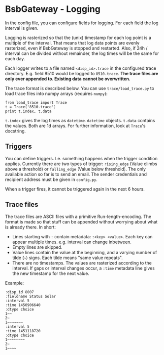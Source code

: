 # BsbGateway - Logging

In the config file, you can configure fields for logging. For each field the log interval is given.

Logging is rasterized so that the (unix) timestamp for each log point is a multiple of the interval. That means that log data points are evenly rasterized, even if BsbGateway is stopped and restarted. Also, if 24h / interval can be divided without remainder, the log times will be the same for each day.

Each logger writes to a file named `<disp_id>.trace` in the configured trace directory. E.g. field 8510 would be logged to `8510.trace`. **The trace files are only ever appended to. Existing data cannot be overwritten.**

The trace format is described below. You can use `trace/load_trace.py` to load trace files into numpy arrays (requires `numpy`):

    from load_trace import Trace
    t = Trace('8510.trace')
    print t.index, t.data
    
`t.index` gives the log times as `datetime.datetime` objects. `t.data` contains the values. Both are 1d arrays.
For further information, look at `Trace`'s docstring.


## Triggers

You can define triggers. I.e. something happens when the trigger condition applies. Currently there are two types of trigger: `rising_edge` (Value climbs above a threshold) or `falling_edge` (Value below threshold). The only available action so far is to send an email. The sender credentials and recipient address must be given in `config.py`.

When a trigger fires, it cannot be triggered again in the next 6 hours.


## Trace files

The trace files are ASCII files with a primitive Run-length-encoding. The format is made so that stuff can be appended without worrying about what is already there.
In short:

 * Lines starting with `:` contain metadata: `:<key> <value>`. Each key can appear multiple times. e.g. interval can change inbetween.
 * Empty lines are skipped.
 * Value lines contain the value at the beginning, and a varying number of tilde (`~`) signs. Each tilde means "same value repeats".
 * There are no timestamps. The values are rasterized according to the interval. If gaps or interval changes occur, a `:time` metadata line gives the new timestamp for the next value.

Example:

    :disp_id 8007
    :fieldname Status Solar
    :interval 5
    :time 1450906640
    :dtype choice
    1~~
    2~
    1~~~~~~~
    :interval 5
    :time 1451118720
    :dtype choice
    1~~~~~~~~
    2~
    1~~~~

